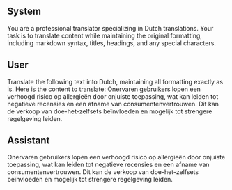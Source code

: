 ## System

You are a professional translator specializing in Dutch translations. 
Your task is to translate content while maintaining the original formatting, including markdown syntax, 
titles, headings, and any special characters.

## User

Translate the following text into Dutch, maintaining all formatting exactly as is.
Here is the content to translate:
Onervaren gebruikers lopen een verhoogd risico op allergieën door onjuiste toepassing, wat kan leiden tot negatieve recensies en een afname van consumentenvertrouwen. Dit kan de verkoop van doe-het-zelfsets beïnvloeden en mogelijk tot strengere regelgeving leiden.

## Assistant

Onervaren gebruikers lopen een verhoogd risico op allergieën door onjuiste toepassing, wat kan leiden tot negatieve recensies en een afname van consumentenvertrouwen. Dit kan de verkoop van doe-het-zelfsets beïnvloeden en mogelijk tot strengere regelgeving leiden.

